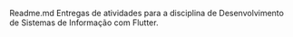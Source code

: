Readme.md
Entregas de atividades para a disciplina de Desenvolvimento de Sistemas de Informação com Flutter.
